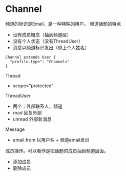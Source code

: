 # Channel

频道的标识是Email，是一种特殊的用户。
频道话题的特点
- 没有成员概念（抽到频道层）
- 没有个人状态（没有ThreadUser）
- 消息以频道标识发出（带上个人姓名）

```
Channel extends User {
  "profile.type": "Channels"
}
```

Thread
- scope="protected"

ThreadUser
- 两个：外部联系人，频道
- read 回复外部
- unread 外部新消息

Message
- email.from 以用户名 + 频道email发出

成员操作。可以看作是把话题的成员抽到频道层面。
- 添加成员
- 删除成员

